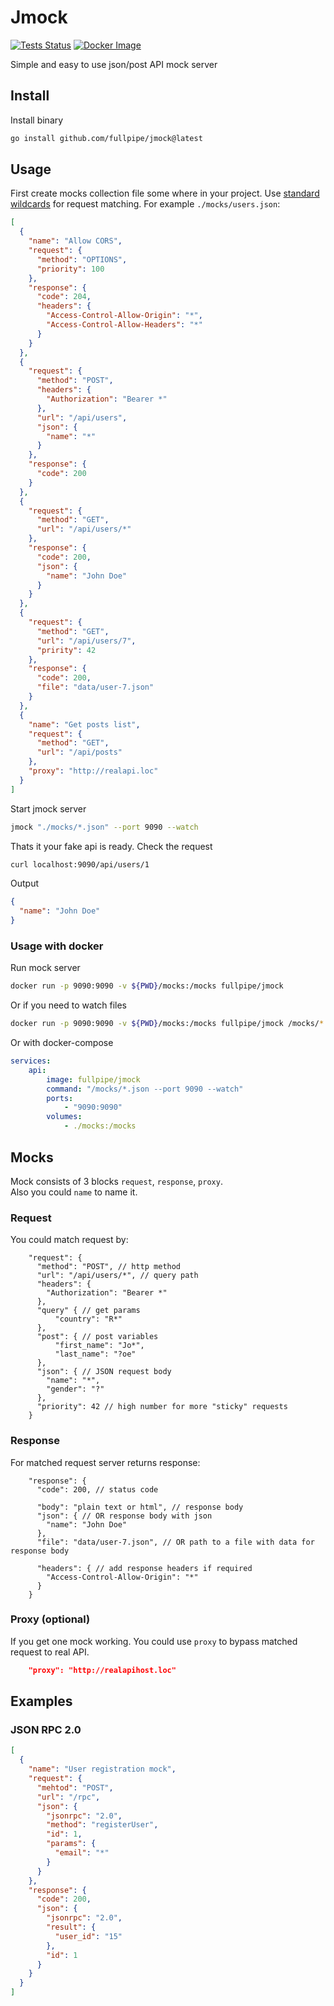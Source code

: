 # Jmock

[![Tests Status](https://github.com/fullpipe/jmock/workflows/Tests/badge.svg)](https://github.com/fullpipe/jmock)
[![Docker Image](https://img.shields.io/docker/image-size/fullpipe/jmock/latest)](https://cloud.docker.com/repository/docker/fullpipe/jmock)

Simple and easy to use json/post API mock server

## Install

Install binary

```sh
go install github.com/fullpipe/jmock@latest
```

## Usage

First create mocks collection file some where in your project. Use [standard
wildcards](http://tldp.org/LDP/GNU-Linux-Tools-Summary/html/x11655.htm) for
request matching. For example `./mocks/users.json`:

```json
[
  {
    "name": "Allow CORS",
    "request": {
      "method": "OPTIONS",
      "priority": 100
    },
    "response": {
      "code": 204,
      "headers": {
        "Access-Control-Allow-Origin": "*",
        "Access-Control-Allow-Headers": "*"
      }
    }
  },
  {
    "request": {
      "method": "POST",
      "headers": {
        "Authorization": "Bearer *"
      },
      "url": "/api/users",
      "json": {
        "name": "*"
      }
    },
    "response": {
      "code": 200
    }
  },
  {
    "request": {
      "method": "GET",
      "url": "/api/users/*"
    },
    "response": {
      "code": 200,
      "json": {
        "name": "John Doe"
      }
    }
  },
  {
    "request": {
      "method": "GET",
      "url": "/api/users/7",
      "pririty": 42
    },
    "response": {
      "code": 200,
      "file": "data/user-7.json"
    }
  },
  {
    "name": "Get posts list",
    "request": {
      "method": "GET",
      "url": "/api/posts"
    },
    "proxy": "http://realapi.loc"
  }
]
```

Start jmock server

```sh
jmock "./mocks/*.json" --port 9090 --watch
```

Thats it your fake api is ready. Check the request

```sh
curl localhost:9090/api/users/1
```

Output
```json
{
  "name": "John Doe"
}
```

### Usage with docker

Run mock server

```sh
docker run -p 9090:9090 -v ${PWD}/mocks:/mocks fullpipe/jmock
```

Or if you need to watch files

```sh
docker run -p 9090:9090 -v ${PWD}/mocks:/mocks fullpipe/jmock /mocks/*.json --port 9090 --watch
```

Or with docker-compose

```yaml
services:
    api:
        image: fullpipe/jmock
        command: "/mocks/*.json --port 9090 --watch"
        ports:
            - "9090:9090"
        volumes:
            - ./mocks:/mocks
```

## Mocks

Mock consists of 3 blocks `request`, `response`, `proxy`.  
Also you could `name` to name it.

### Request

You could match request by:

```jsonc
    "request": {
      "method": "POST", // http method
      "url": "/api/users/*", // query path
      "headers": {
        "Authorization": "Bearer *"
      },
      "query" { // get params
          "country": "R*"
      },
      "post": { // post variables
          "first_name": "Jo*",
          "last_name": "?oe"
      },
      "json": { // JSON request body
        "name": "*",
        "gender": "?"
      },
      "priority": 42 // high number for more "sticky" requests
    }
```

### Response

For matched request server returns response:

```jsonc
    "response": {
      "code": 200, // status code

      "body": "plain text or html", // response body
      "json": { // OR response body with json
        "name": "John Doe"
      },
      "file": "data/user-7.json", // OR path to a file with data for response body

      "headers": { // add response headers if required
        "Access-Control-Allow-Origin": "*"
      }
    }
 ```

### Proxy (optional)

If you get one mock working. You could use `proxy` to
bypass matched request to real API.

```json
    "proxy": "http://realapihost.loc"
```

## Examples

### JSON RPC 2.0
```json
[
  {
    "name": "User registration mock",
    "request": {
      "mehtod": "POST",
      "url": "/rpc",
      "json": {
        "jsonrpc": "2.0",
        "method": "registerUser",
        "id": 1,
        "params": {
          "email": "*"
        }
      }
    },
    "response": {
      "code": 200,
      "json": {
        "jsonrpc": "2.0",
        "result": {
          "user_id": "15"
        },
        "id": 1
      }
    }
  }
]
```
